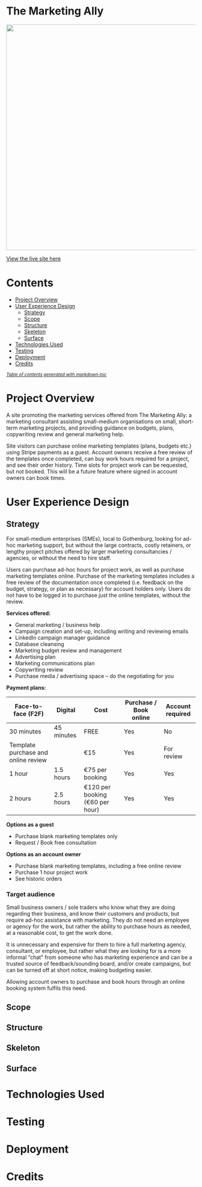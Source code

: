 # The Marketing Ally

<div align="center">
    <img src="" width="600">
</div>

<a href="" target="_blank">View the live site here</a>

# Contents

* [Project Overview](#project-overview)
* [User Experience Design](#user-experience-design)
   * [Strategy](#strategy)
   * [Scope](#scope)
   * [Structure](#structure)
   * [Skeleton](#skeleton)
   * [Surface](#surface)
* [Technologies Used](#technologies-used)
* [Testing](#testing)
* [Deployment](#deployment)
* [Credits](#credits)


<small><i><a href='http://ecotrust-canada.github.io/markdown-toc/'>Table of contents generated with markdown-toc</a></i></small>


# Project Overview

A site promoting the marketing services offered from The Marketing Ally: a marketing consultant assisting small-medium organisations on small, short-term marketing projects, and providing guidance on budgets, plans, copywriting review and general marketing help.

Site visitors can purchase online marketing templates (plans, budgets etc.) using Stripe payments as a guest. Account owners receive a free review of the templates once completed, can buy work hours required for a project, and see their order history. Time slots for project work can be requested, but not booked. This will be a future feature where signed in account owners can book times.

# User Experience Design

## Strategy

For small-medium enterprises (SMEs), local to Gothenburg, looking for ad-hoc marketing support, but without the large contracts, costly retainers, or lengthy project pitches offered by larger marketing consultancies / agencies, or without the need to hire staff.

Users can purchase ad-hoc hours for project work, as well as purchase marketing templates online. Purchase of the marketing templates includes a free review of the documentation once completed (i.e. feedback on the budget, strategy, or plan as necessary) for account holders only. Users do not have to be logged in to purchase just the online templates, without the review.

**Services offered:**

* General marketing / business help
* Campaign creation and set-up, including writing and reviewing emails
* LinkedIn campaign manager guidance
* Database cleansing
* Marketing budget review and management
* Advertising plan
* Marketing communications plan
* Copywriting review
* Purchase media / advertising space – do the negotiating for you

**Payment plans:**

| Face-to-face (F2F)  | Digital  | Cost | Purchase / Book online | Account required |
|---|---|---| --- | --- | 
| 30 minutes | 45 minutes |  FREE | Yes | No |
| Template purchase and online review  | | €15 | Yes | For review |
| 1 hour | 1.5 hours | €75 per booking | Yes | Yes |
| 2 hours | 2.5 hours | €120 per booking (€60 per hour) | Yes | Yes |

**Options as a guest**

* Purchase blank marketing templates only
* Request / Book free consultation

**Options as an account owner**

* Purchase blank marketing templates, including a free online review
* Purchase 1 hour project work
* See historic orders 

### Target audience

Small business owners / sole traders who know what they are doing regarding their business, and know their customers and products, but require ad-hoc assistance with marketing. They do not need an employee or agency for the work, but rather the ability to purchase hours as needed, at a reasonable cost, to get the work done.

It is unnecessary and expensive for them to hire a full marketing agency, consultant, or employee, but rather what they are looking for is a more informal “chat” from someone who has marketing experience and can be a trusted source of feedback/sounding board, and/or create campaigns, but can be turned off at short notice, making budgeting easier. 

Allowing account owners to purchase and book hours through an online booking system fulfils this need.

## Scope

## Structure

## Skeleton

## Surface

# Technologies Used

# Testing

# Deployment

# Credits
